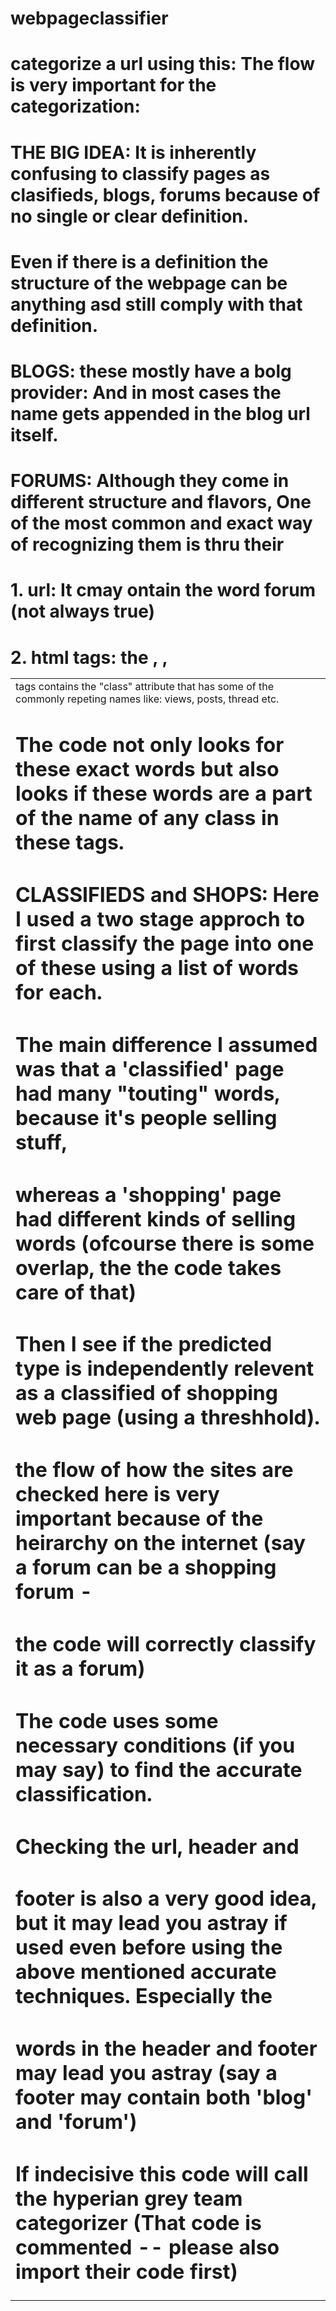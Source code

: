 # webpageclassifier

# categorize a url using this: The flow is very important for the categorization:
# THE BIG IDEA: It is inherently confusing to classify pages as clasifieds, blogs, forums because of no single or clear definition.
# Even if there is a definition the structure of the webpage can be anything asd still comply with that definition.
# BLOGS: these mostly have a bolg provider: And in most cases the name gets appended in the blog url itself.
# FORUMS: Although they come in different structure and flavors, One of the most common and exact way of recognizing them is thru their	
#			1. url: It cmay ontain the word forum (not always true)
#			2. html tags: the <table>, <tr>, <td> tags contains the "class" attribute that has some of the commonly repeting names like: views, posts, thread etc.
#			The code not only looks for these exact words but also looks if these words are a part of the name of any class in these tags.
# CLASSIFIEDS and SHOPS: Here I used a two stage approch to first classify the page into one of these using a list of words for each.
#						 The main difference I assumed was that a 'classified' page had many "touting" words, because it's people selling stuff,
#						 whereas a 'shopping' page had different kinds of selling words (ofcourse there is some overlap, the the code takes care of that)
#						 Then I see if the predicted type is independently relevent as a classified of shopping web page (using a threshhold).				
#		the flow of how the sites are checked here is very important because of the heirarchy on the internet (say a forum can be a shopping forum - 
#		the code will correctly classify it as a forum)		
#	 
#		The code uses some necessary conditions (if you may say) to find the accurate classification.
#		Checking the url, header and 
#		footer is also a very good	idea, but it may lead you astray if used even before using the above mentioned accurate techniques. Especially the 
#		words in the header and footer may lead you astray (say a footer may contain both 'blog' and 'forum')	
#		If indecisive this code will call the hyperian grey team categorizer (That code is commented -- please also import their code first)
